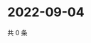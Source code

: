 # 2022-09-04

共 0 条

<!-- BEGIN WEIBO -->
<!-- 最后更新时间 Sun Sep 04 2022 20:08:37 GMT+0800 (China Standard Time) -->

<!-- END WEIBO -->
